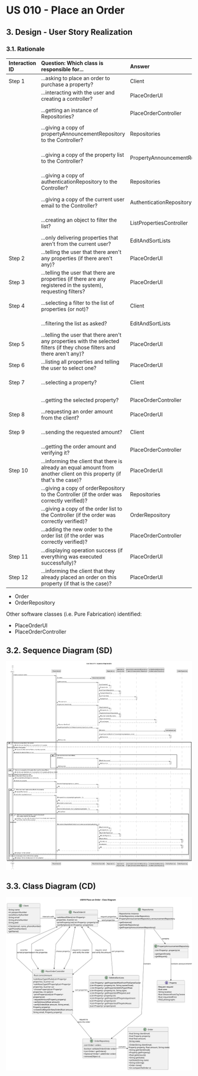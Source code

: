 # US 010 - Place an Order

## 3. Design - User Story Realization

### 3.1. Rationale

| Interaction ID | Question: Which class is responsible for...                                                                                   | Answer                         | Justification (with patterns)                                                                          |
|:---------------|:------------------------------------------------------------------------------------------------------------------------------|:-------------------------------|:-------------------------------------------------------------------------------------------------------|
| Step 1  		     | 	...asking to place an order to purchase a property?                                                                          | Client                         | The Client is the one interested in properties.                                                        |
| 		             | ...interacting with the user and creating a controller?                                                                       | PlaceOrderUI                   | The UI will be the bridge between the user and the controller.                                         |
|                | ...getting an instance of Repositories?                                                                                       | PlaceOrderController           | The Controller is the bridge between the UI and the repositories.                                      |
| 		             | ...giving a copy of propertyAnnouncementRepository to the Controller?							                                                  | Repositories                   | Repositories stores information about all kinds of repositories.                                       |
| 		             | ...giving a copy of the property list to the Controller?							                                                               | PropertyAnnouncementRepository | The PropertyAnnouncementRepository stores a list of all properties on the system (and their requests). |
| 		             | ...giving a copy of authenticationRepository to the Controller?							                                                        | Repositories                   | Repositories stores information about all kinds of repositories.                                       |
| 		             | ...giving a copy of the current user email to the Controller?							                                                          | AuthenticationRepository       | The AuthenticationRepository is responsible for storing the user login information.                    |
| 		             | ...creating an object to filter the list?							                                                                              | ListPropertiesController       | The Controller is the bridge between the UI and the repositories.                                      |
| 		             | ...only delivering properties that aren't from the current user?							                                                       | EditAndSortLists               | This class is responsible for filtering and sorting lists.                                             |
| Step 2  		     | 	...telling the user that there aren't any properties (if there aren't any)?                                                  | PlaceOrderUI                   | The UI is responsible for interacting with the Client.                                                 |
| Step 3  		     | 	...telling the user that there are properties (if there are any registered in the system), requesting filters?               | PlaceOrderUI                   | The UI is responsible for interacting with the Client.                                                 |
| Step 4  		     | 	...selecting a filter to the list of properties (or not)?                                                                    | Client                         | The Client is the one that knows what type of properties they want to see.                             |
| 		             | ...filtering the list as asked?							                                                                                        | EditAndSortLists               | This class is responsible for filtering and sorting lists.                                             |
| Step 5  		     | 	...telling the user that there aren't any properties with the selected filters (if they chose filters and there aren't any)? | PlaceOrderUI                   | The UI is responsible for interacting with the Client.                                                 |
| Step 6  		     | 	...listing all properties and telling the user to select one?                                                                | PlaceOrderUI                   | The UI is responsible for interacting with the Client.                                                 |
| Step 7  		     | 	...selecting a property?                                                                                                     | Client                         | The Client is the one that knows what property they want to place an order on.                         |
| 		             | ...getting the selected property?							                                                                                      | PlaceOrderController           | The Controller is responsible for managing data.                                                       |
| Step 8  		     | 	...requesting an order amount from the client?                                                                               | PlaceOrderUI                   | The UI is responsible for getting data from the Client.                                                |
| Step 9  		     | 	...sending the requested amount?                                                                                             | Client                         | The Client is the one that knows how much money they want to place on this order.                      |
| 		             | ...getting the order amount and verifying it?							                                                                          | PlaceOrderController           | The Controller is responsible for managing data.                                                       |
| Step 10     		 | 	...informing the client that there is already an equal amount from another client on this property (if that's the case)?     | PlaceOrderUI                   | The UI is responsible for interact with the Client.                                                    |
| 		             | ...giving a copy of orderRepository to the Controller (if the order was correctly verified)?							                           | Repositories                   | Repositories stores information about all kinds of repositories.                                       |
| 		             | ...giving a copy of the order list to the Controller (if the order was correctly verified)? 							                           | OrderRepository                | The OrderRepository stores a list of all property orders on the system.                                |
|                | ...adding the new order to the order list (if the order was correctly verified)?                                              | PlaceOrderController           | The Controller is the bridge between the UI and the repositories.                                      |
| Step 11 		     | 	...displaying operation success (if everything was executed successfully)?                                                   | PlaceOrderUI                   | The UI is responsible for interact with the Client.                                                    |
| Step 12  	     | 	...informing the client that they already placed an order on this property (if that is the case)?                            | PlaceOrderUI                   | The UI is responsible for interact with the Client.                                                    |

* Order
* OrderRepository

Other software classes (i.e. Pure Fabrication) identified:

* PlaceOrderUI
* PlaceOrderController

## 3.2. Sequence Diagram (SD)

![Sequence Diagram](svg/us010-sequence-diagram.svg)

## 3.3. Class Diagram (CD)

![Class Diagram](svg/us010-class-diagram.svg)